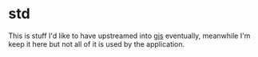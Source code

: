 # std

This is stuff I'd like to have upstreamed into [gjs](https://gitlab.gnome.org/GNOME/gjs) eventually, meanwhile I'm keep it here but not all of it is used by the application.

